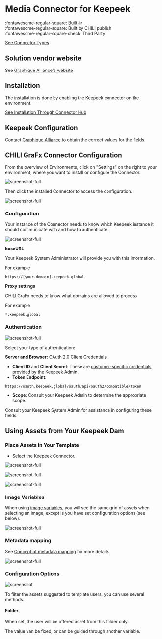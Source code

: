# Media Connector for Keepeek

:fontawesome-regular-square: Built-in  
:fontawesome-regular-square: Built by CHILI publish  
:fontawesome-regular-square-check: Third Party

[See Connector Types](/GraFx-Studio/concepts/connectors/#types-of-connectors)

## Solution vendor website

See [Graphique Alliance's website](https://graphique-alliance.com/)

## Installation

The installation is done by enabling the Keepeek connector on the environment.

[See Installation Through Connector Hub](/GraFx-Studio/guides/connector-hub/)

## Keepeek Configuration 

Contact [Graphique Alliance](https://graphique-alliance.com/contact/) to obtain the correct values for the fields.

## CHILI GraFx Connector Configuration 

From the overview of Environments, click on "Settings" on the right to your environment, where you want to install or configure the Connector.

![screenshot-full](sch13.jpg)

Then click the installed Connector to access the configuration.

![screenshot-full](sch12.png)

### Configuration

Your instance of the Connector needs to know which Keepeek instance it should communicate with and how to authenticate.

![screenshot-full](sch01.png)

**baseURL**

Your Keepeek System Administrator will provide you with this information.

For example

```html
https://[your-domain].keepeek.global
```

**Proxy settings**

CHILI GraFx needs to know what domains are allowed to process

For example

```html
*.keepeek.global
```

### Authentication

![screenshot-full](sch02.png)

Select your type of authentication:

**Server and Browser:** OAuth 2.0 Client Credentials

- **Client ID** and **Client Secret**: These are [customer-specific credentials](https://support.keepeek.com/hc/en-us/articles/23002535539601-Generating-API-Keys#How-to-generate-API-keys) provided by the Keepeek Admin.
- **Token Endpoint**:  
```html
https://oauth.keepeek.global/oauth/api/oauth2/compatible/token
```

- **Scope**: Consult your Keepeek Admin to determine the appropriate scope.

Consult your Keepeek System Admin for assistance in configuring these fields.

## Using Assets from Your Keepeek Dam

### Place Assets in Your Template

- Select the Keepeek Connector.

![screenshot-full](sch07.png)

![screenshot-full](sch08.png)

![screenshot-full](sch09.png)

### Image Variables

When using [image variables](/GraFx-Studio/guides/template-variables/assign/#assign-template-variable-to-image-frame), you will see the same grid of assets when selecting an image, except is you have set configuration options (see below).

![screenshot-full](var01.png)

### Metadata mapping

See [Concept of metadata mapping](/GraFx-Studio/concepts/connectors-media/#concept-2-making-assets-available-and-exposing-metadata) for more details

![screenshot-full](var02.png)

### Configuration Options

![screenshot](var03.png)

To filter the assets suggested to template users, you can use several methods.

#### Folder

When set, the user will be offered asset from this folder only.

The value van be fixed, or can be guided through another variable.
